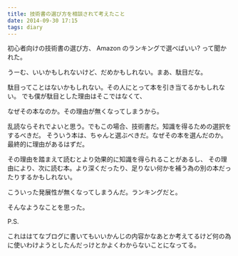 ```yaml
---
title: 技術書の選び方を相談されて考えたこと
date: 2014-09-30 17:15
tags: diary
---
```


初心者向けの技術書の選び方、 Amazon のランキングで選べばいい? って聞かれた。

うーむ、いいかもしれないけど、だめかもしれない。まあ、駄目だな。

駄目ってことはないかもしれない。その人にとって本を引き当てるかもしれない。
でも僕が駄目とした理由はそこではなくて、

なぜその本なのか。その理由が無くなってしまうから。

乱読ならそれでよいと思う。でもこの場合、技術書だ。知識を得るための選択をするべきだ。
そういう本は、ちゃんと選ぶべきだ。なぜその本を選んだのか。最終的に理由があるはずだ。

その理由を踏まえて読むとより効果的に知識を得られることがあるし、
その理由により、次に読む本。より深くだったり、足りない何かを補う為の別の本だったりするかもしれない。

こういった発展性が無くなってしまうんだ。ランキングだと。

そんなようなことを思った。

P.S.

これははてなブログに書いてもいいかんじの内容かなあとか考えてるけど何の為に使いわけようとしたんだっけとかよくわからないことになってる。

